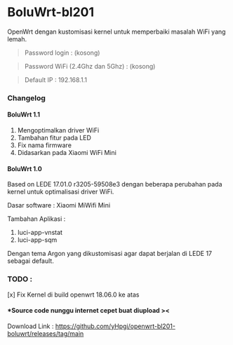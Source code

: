 # BoluWrt-bl201

OpenWrt dengan kustomisasi kernel untuk memperbaiki masalah WiFi yang lemah.

>  Password login : (kosong)

>  Password WiFi (2.4Ghz dan 5Ghz) : (kosong)

>  Default IP : 192.168.1.1

### Changelog 

#### BoluWrt 1.1

1. Mengoptimalkan driver WiFi
2. Tambahan fitur pada LED
3. Fix nama firmware
4. Didasarkan pada Xiaomi WiFi Mini

#### BoluWrt 1.0

Based on LEDE 17.01.0 r3205-59508e3 dengan beberapa perubahan pada kernel untuk optimalisasi driver WiFi.

Dasar software : Xiaomi MiWifi Mini

Tambahan Aplikasi :
1. luci-app-vnstat
2. luci-app-sqm

Dengan tema Argon yang dikustomisasi agar dapat berjalan di LEDE 17 sebagai default.

### TODO :
[x] Fix Kernel di build openwrt 18.06.0 ke atas

#### *Source code nunggu internet cepet buat diupload ><

Download Link : https://github.com/yHpgi/openwrt-bl201-boluwrt/releases/tag/main
